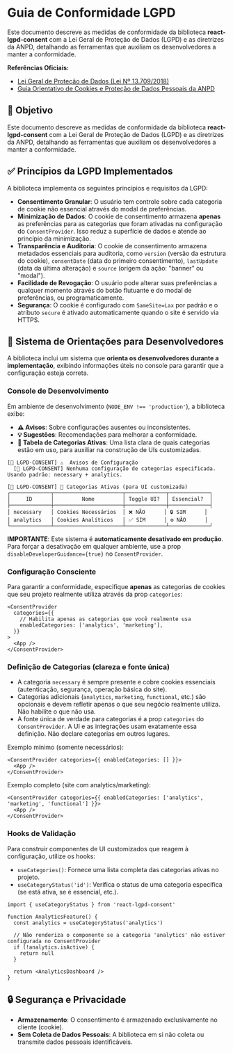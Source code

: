 # Guia de Conformidade LGPD

Este documento descreve as medidas de conformidade da biblioteca **react-lgpd-consent** com a Lei Geral de Proteção de Dados (LGPD) e as diretrizes da ANPD, detalhando as ferramentas que auxiliam os desenvolvedores a manter a conformidade.

**Referências Oficiais:**
- [Lei Geral de Proteção de Dados (Lei Nº 13.709/2018)](https://www.planalto.gov.br/ccivil_03/_ato2015-2018/2018/lei/l13709.htm)
- [Guia Orientativo de Cookies e Proteção de Dados Pessoais da ANPD](https://www.gov.br/anpd/pt-br/documentos-e-publicacoes/guia-orientativo-cookies-e-protecao-de-dados-pessoais.pdf)

## 📜 Objetivo

Este documento descreve as medidas de conformidade da biblioteca **react-lgpd-consent** com a Lei Geral de Proteção de Dados (LGPD) e as diretrizes da ANPD, detalhando as ferramentas que auxiliam os desenvolvedores a manter a conformidade.

## ✅ Princípios da LGPD Implementados

A biblioteca implementa os seguintes princípios e requisitos da LGPD:

- **Consentimento Granular**: O usuário tem controle sobre cada categoria de cookie não essencial através do modal de preferências.
- **Minimização de Dados**: O cookie de consentimento armazena **apenas** as preferências para as categorias que foram ativadas na configuração do `ConsentProvider`. Isso reduz a superfície de dados e atende ao princípio da minimização.
- **Transparência e Auditoria**: O cookie de consentimento armazena metadados essenciais para auditoria, como `version` (versão da estrutura do cookie), `consentDate` (data do primeiro consentimento), `lastUpdate` (data da última alteração) e `source` (origem da ação: "banner" ou "modal").
- **Facilidade de Revogação**: O usuário pode alterar suas preferências a qualquer momento através do botão flutuante e do modal de preferências, ou programaticamente.
- **Segurança**: O cookie é configurado com `SameSite=Lax` por padrão e o atributo `secure` é ativado automaticamente quando o site é servido via HTTPS.

## 🧠 Sistema de Orientações para Desenvolvedores

A biblioteca inclui um sistema que **orienta os desenvolvedores durante a implementação**, exibindo informações úteis no console para garantir que a configuração esteja correta.

### Console de Desenvolvimento

Em ambiente de desenvolvimento (`NODE_ENV !== 'production'`), a biblioteca exibe:

- **⚠️ Avisos**: Sobre configurações ausentes ou inconsistentes.
- **💡 Sugestões**: Recomendações para melhorar a conformidade.
- **🔧 Tabela de Categorias Ativas**: Uma lista clara de quais categorias estão em uso, para auxiliar na construção de UIs customizadas.

```
[🍪 LGPD-CONSENT] ⚠️  Avisos de Configuração
  [🍪 LGPD-CONSENT] Nenhuma configuração de categorias especificada. Usando padrão: necessary + analytics.

[🍪 LGPD-CONSENT] 🔧 Categorias Ativas (para UI customizada)
┌─────────────┬──────────────────────┬─────────────┬─────────────┐
│     ID      │         Nome         │ Toggle UI?  │ Essencial?  │
├─────────────┼──────────────────────┼─────────────┼─────────────┤
│ necessary   │ Cookies Necessários  │ ❌ NÃO      │ 🔒 SIM      │
│ analytics   │ Cookies Analíticos   │ ✅ SIM      │ ⚙️ NÃO      │
└─────────────┴──────────────────────┴─────────────┴─────────────┘
```

**IMPORTANTE**: Este sistema é **automaticamente desativado em produção**. Para forçar a desativação em qualquer ambiente, use a prop `disableDeveloperGuidance={true}` no `ConsentProvider`.

### Configuração Consciente

Para garantir a conformidade, especifique **apenas** as categorias de cookies que seu projeto realmente utiliza através da prop `categories`:

```tsx
<ConsentProvider
  categories={{
    // Habilita apenas as categorias que você realmente usa
    enabledCategories: ['analytics', 'marketing'],
  }}
>
  <App />
</ConsentProvider>
```

### Definição de Categorias (clareza e fonte única)

- A categoria `necessary` é sempre presente e cobre cookies essenciais (autenticação, segurança, operação básica do site).
- Categorias adicionais (`analytics`, `marketing`, `functional`, etc.) são opcionais e devem refletir apenas o que seu negócio realmente utiliza. Não habilite o que não usa.
- A fonte única de verdade para categorias é a prop `categories` do `ConsentProvider`. A UI e as integrações usam exatamente essa definição. Não declare categorias em outros lugares.

Exemplo mínimo (somente necessários):

```tsx
<ConsentProvider categories={{ enabledCategories: [] }}>
  <App />
</ConsentProvider>
```

Exemplo completo (site com analytics/marketing):

```tsx
<ConsentProvider categories={{ enabledCategories: ['analytics', 'marketing', 'functional'] }}>
  <App />
</ConsentProvider>
```

### Hooks de Validação

Para construir componentes de UI customizados que reagem à configuração, utilize os hooks:

- `useCategories()`: Fornece uma lista completa das categorias ativas no projeto.
- `useCategoryStatus('id')`: Verifica o status de uma categoria específica (se está ativa, se é essencial, etc.).

```tsx
import { useCategoryStatus } from 'react-lgpd-consent'

function AnalyticsFeature() {
  const analytics = useCategoryStatus('analytics')

  // Não renderiza o componente se a categoria 'analytics' não estiver configurada no ConsentProvider
  if (!analytics.isActive) {
    return null
  }

  return <AnalyticsDashboard />
}
```

## 🔒 Segurança e Privacidade

- **Armazenamento**: O consentimento é armazenado exclusivamente no cliente (cookie).
- **Sem Coleta de Dados Pessoais**: A biblioteca em si não coleta ou transmite dados pessoais identificáveis.
